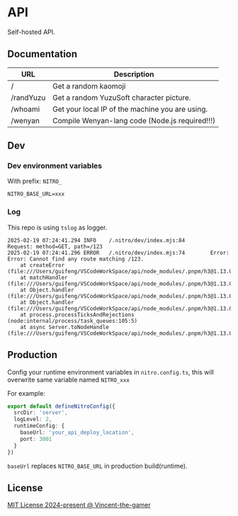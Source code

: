 # API

Self-hosted API.

## Documentation
| URL | Description |
| - | - |
| / | Get a random kaomoji |
| /randYuzu | Get a random YuzuSoft character picture. |
| /whoami | Get your local IP of the machine you are using. |
| /wenyan | Compile Wenyan-lang code (Node.js required!!!) |

## Dev

### Dev environment variables

With prefix: `NITRO_`

```
NITRO_BASE_URL=xxx
```

### Log

This repo is using `tslog` as logger.

```log
2025-02-19 07:24:41.294 INFO    /.nitro/dev/index.mjs:84        Request: method=GET, path=/123
2025-02-19 07:24:41.296 ERROR   /.nitro/dev/index.mjs:74        Error: Error: Cannot find any route matching /123.
    at createError (file:///Users/guifeng/VSCodeWorkSpace/api/node_modules/.pnpm/h3@1.13.0/node_modules/h3/dist/index.mjs:78:15)
    at matchHandler (file:///Users/guifeng/VSCodeWorkSpace/api/node_modules/.pnpm/h3@1.13.0/node_modules/h3/dist/index.mjs:2164:16)
    at Object.handler (file:///Users/guifeng/VSCodeWorkSpace/api/node_modules/.pnpm/h3@1.13.0/node_modules/h3/dist/index.mjs:2203:19)
    at Object.handler (file:///Users/guifeng/VSCodeWorkSpace/api/node_modules/.pnpm/h3@1.13.0/node_modules/h3/dist/index.mjs:1978:31)
    at process.processTicksAndRejections (node:internal/process/task_queues:105:5)
    at async Server.toNodeHandle (file:///Users/guifeng/VSCodeWorkSpace/api/node_modules/.pnpm/h3@1.13.0/node_modules/h3/dist/index.mjs:2270:7)

```

## Production

Config your runtime environment variables in `nitro.config.ts`, this will overwrite same variable
named `NITRO_xxx`

For example:

```ts
export default defineNitroConfig({
  srcDir: 'server',
  logLevel: 2,
  runtimeConfig: {
    baseUrl: 'your_api_deploy_location',
    port: 3001
  }
})
```

`baseUrl` replaces `NITRO_BASE_URL` in production build(runtime).

## License

[MIT License 2024-present @ Vincent-the-gamer](./LICENSE)
